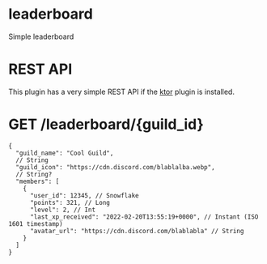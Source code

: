 # leaderboard

Simple leaderboard

# REST API

This plugin has a very simple REST API if the [ktor](../ktor) plugin is installed.

# GET /leaderboard/{guild_id}

```json5
{
  "guild_name": "Cool Guild",
  // String
  "guild_icon": "https://cdn.discord.com/blablalba.webp",
  // String?
  "members": [
    {
      "user_id": 12345, // Snowflake
      "points": 321, // Long
      "level": 2, // Int
      "last_xp_received": "2022-02-20T13:55:19+0000", // Instant (ISO 1601 timestamp)
      "avatar_url": "https://cdn.discord.com/blablabla" // String
    }
  ]
}
```
